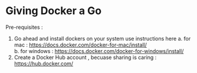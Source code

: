 # Giving Docker a Go 
Pre-requisites : 
1. Go ahead and install dockers on your system use instructions here 
  a. for mac : https://docs.docker.com/docker-for-mac/install/  
  b. for windows : https://docs.docker.com/docker-for-windows/install/ 
2. Create a Docker Hub account , becuase sharing is caring : https://hub.docker.com/
